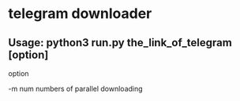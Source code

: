 # telegram downloader

## Usage: python3 run.py the_link_of_telegram [option]

option

-m num  numbers of parallel downloading
